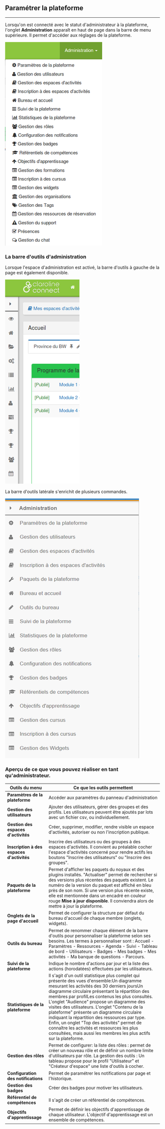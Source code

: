 
## Paramétrer la plateforme

---

Lorsqu'on est connecté avec le statut d'administrateur à la plateforme, l'onglet **Administration** apparaît en haut de page dans la barre de menu supérieure. Il permet d'accéder aux réglages de la plateforme.

![](images/menu_admin.png)
### La barre d'outils d'administration

Lorsque l'espace d'administration est activé, la barre d'outils à gauche de la page est également disponible.

![](images/barre_outils_g.png)

La barre d'outils latérale s'enrichit de plusieurs commandes.

![](images/barre_g_admin.png)

### Aperçu de ce que vous pouvez réaliser en tant qu'administrateur.

| Outils du menu | Ce que les outils permettent |
| -- | -- |
| **Paramètres de la plateforme** | Accéder aux paramètres du panneau d'administration |
| **Gestion des utilisateurs** | Ajouter des utilisateurs, gérer des groupes et des profils. Les utilisateurs peuvent être ajoutés par lots avec un fichier csv, ou individuellement. |
| **Gestion des espaces d'activités** | Créer, supprimer, modifier, rendre visible un espace d'activités, autoriser ou non l'inscription publique. |
| **Inscription à des espaces d'activités** | Inscrire des utilisateurs ou des groupes à des espaces d'activités. Il convient au préalable cocher l'espace d'activités concerné pour rendre actifs les boutons "Inscrire des utilisateurs" ou "Inscrire des groupes". |
| **Paquets de la plateforme** | Permet d'afficher les paquets du noyaux et des plugins installés. "Actualiser" permet de rechercher si des versions plus récentes des paquets existent. Le numéro de la version du paquet est affiché en bleu près de son nom. Si une version plus récente existe, elle est mentionnée dans un encadré en couleur rouge **Mise à jour disponible**. Il conviendra alors de mettre à jour la plateforme. |
| **Onglets de la page d'accueil** | Permet de configurer la structure par défaut du bureau d'accueil de chaque membre (onglets, widgets). |
| **Outils du bureau** | Permet de renommer chaque élément de la barre d'outils pour personnaliser la plateforme selon ses besoins. Les termes à personnaliser sont : Accueil - Paramètres - Ressources - Agenda - Suivi - Tableau de bord - Utilisateurs - Badges - Mes badges - Mes activités - Ma banque de questions - Parcours. |
| **Suivi de la plateforme** | Indique le nombre d'actions par jour et la liste des actions (horodatées) effectuées par les utilisateurs. |
| **Statistiques de la plateforme** | Il s'agit d'un outil statistique plus complet qui présente des vues d'ensemble:Un diagramme mesurant les activités des 30 derniers joursUn diagramme circulaire présentant la répartition des membres par profilLes contenus les plus consultés. L'onglet "Audience" propose un diagramme des visites des utilisateurs. L'onglet "Contenu de la plateforme" présente un diagramme circulaire indiquant la répartition des ressources par type. Enfin, un onglet "Top des activités" permet de connaître les activités et ressources les plus consultées, mais aussi les membres les plus actifs sur la plateforme.|
| **Gestion des rôles** | Permet de configurer: la liste des rôles : permet de créer un nouveau rôle et de définir un nombre limite d'utilisateurs par rôle. La gestion des outils : Un tableau propose pour le profil "Utilisateur" et "Créateur d'espace" une liste d'outils à cocher. |
| **Configuration des notifications** | Permet de paramétrer les notifications par page et l'historique. |
| **Gestion des badges** | Créer des badges pour motiver les utilisateurs. |
| **Référentiel de compétences** | Il s'agit de créer un référentiel de compétences. |
| **Objectifs d'apprentissage** | Permet de définir les objectifs d'apprentissage de chaque utilisateur. L'objectif d'apprentissage est un ensemble de compétences. |


 	

 	
 	
 	
 	
